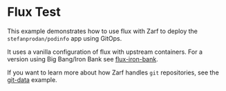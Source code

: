 # Flux Test

This example demonstrates how to use flux with Zarf to deploy the `stefanprodan/podinfo` app using GitOps.

It uses a vanilla configuration of flux with upstream containers.  For a version using Big Bang/Iron Bank see [flux-iron-bank](../../packages/flux-iron-bank/).

If you want to learn more about how Zarf handles `git` repositories, see the [git-data](../git-data/) example.
